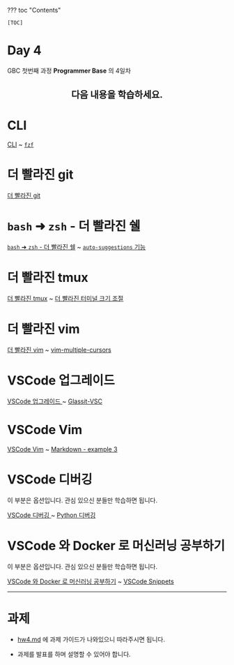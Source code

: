 ??? toc "Contents"

    [TOC]

# Day 4 

GBC 첫번째 과정 **Programmer Base** 의 4일차  

<div align="center"> <h2> 다음 내용을 학습하세요.  </h1️> </div>

# CLI

[CLI](../cli.md#cli) ~ [`fzf`](../cli.md#fzf)

# 더 빨라진 git

[더 빨라진 git](../git.md#git_5)

# `bash` ➜ `zsh` - 더 빨라진 쉘

[`bash` ➜ `zsh` - 더 빨라진 쉘](../cli.md#bash-zsh-) ~ [`auto-suggestions` 기능](../cli.md#auto-suggestions)

# 더 빨라진 tmux

[더 빨라진 tmux](../tmux.md#tmux_2) ~ [더 빨라진 터미널 크기 조절](../tmux.md#_9)

# 더 빨라진 vim

[더 빨라진 vim](../vim.md#vim_3) ~ [vim-multiple-cursors](../vim.md#vim-multiple-cursors)

# VSCode 업그레이드 

[VSCode 업그레이드 ](../vscode.md#vscode_3) ~ [Glassit-VSC](../vscode.md#glassit-vsc)

# VSCode Vim

[VSCode Vim](https://ccss17.netlify.app/programmerbase/vim/#vscode-vim) ~ [Markdown - example 3](https://ccss17.netlify.app/programmerbase/vim/#markdown-example-3)

# VSCode 디버깅 

이 부분은 옵션입니다. 관심 있으신 분들만 학습하면 됩니다.

[VSCode 디버깅 ](../vscode.md#vscode_4) ~ [Python 디버깅](../vscode.md#python)

# VSCode 와 Docker 로 머신러닝 공부하기

이 부분은 옵션입니다. 관심 있으신 분들만 학습하면 됩니다.

[VSCode 와 Docker 로 머신러닝 공부하기](../vscode.md#vscode-docker) ~ [VSCode Snippets](../vscode.md#vscode-snippets)

---

# 과제 

- [hw4.md](hw4.md) 에 과제 가이드가 나와있으니 따라주시면 됩니다. 

- 과제를 발표를 하며 설명할 수 있어야 합니다. 
